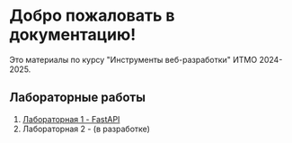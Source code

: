# Добро пожаловать в документацию!

Это материалы по курсу "Инструменты веб-разработки" ИТМО 2024-2025.

## Лабораторные работы
1. [Лабораторная 1 - FastAPI](lab1.md)
2. Лабораторная 2 - (в разработке)
